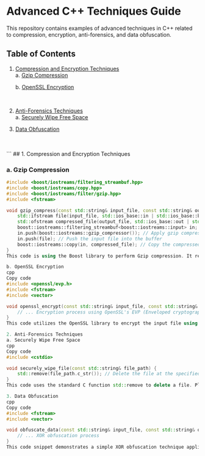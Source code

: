 # Advanced C++ Techniques Guide

This repository contains examples of advanced techniques in C++ related to compression, encryption, anti-forensics, and data obfuscation.

## Table of Contents

1. [Compression and Encryption Techniques](#compression-and-encryption-techniques)<br>
   a. [Gzip Compression](#gzip-compression)
   <p>
      
   b. [OpenSSL Encryption](#openssl-encryption)</p><br>
2. [Anti-Forensics Techniques](#anti-forensics-techniques)<br>
   a. [Securely Wipe Free Space](#securely-wipe-free-space)<br>
3. [Data Obfuscation](#data-obfuscation)
<br>
<br>
```
## 1. Compression and Encryption Techniques

### a. Gzip Compression

```cpp
#include <boost/iostreams/filtering_streambuf.hpp>
#include <boost/iostreams/copy.hpp>
#include <boost/iostreams/filter/gzip.hpp>
#include <fstream>

void gzip_compress(const std::string& input_file, const std::string& output_file) {
    std::ifstream file(input_file, std::ios_base::in | std::ios_base::binary); // Open the input file in binary mode
    std::ofstream compressed_file(output_file, std::ios_base::out | std::ios_base::binary); // Open the output file in binary mode
    boost::iostreams::filtering_streambuf<boost::iostreams::input> in; // Create a filtering buffer
    in.push(boost::iostreams::gzip_compressor()); // Apply gzip compression filter
    in.push(file); // Push the input file into the buffer
    boost::iostreams::copy(in, compressed_file); // Copy the compressed data into the output file
}
This code is using the Boost library to perform Gzip compression. It reads the content of the input file, compresses it using Gzip, and writes the compressed data to the output file.

b. OpenSSL Encryption
cpp
Copy code
#include <openssl/evp.h>
#include <fstream>
#include <vector>

void openssl_encrypt(const std::string& input_file, const std::string& output_file, const std::string& key, const std::string& iv) {
    // ... Encryption process using OpenSSL's EVP (Enveloped cryptography) interface
}
This code utilizes the OpenSSL library to encrypt the input file using AES-256-CBC. It reads the content of the input file, encrypts it with the given key and initialization vector (IV), and writes the encrypted data to the output file.

2. Anti-Forensics Techniques
a. Securely Wipe Free Space
cpp
Copy code
#include <cstdio>

void securely_wipe_file(const std::string& file_path) {
    std::remove(file_path.c_str()); // Delete the file at the specified path
}
This code uses the standard C function std::remove to delete a file. Please note that this code will only delete the file without overwriting it multiple times, so it might not meet certain secure deletion standards.

3. Data Obfuscation
cpp
Copy code
#include <fstream>
#include <vector>

void obfuscate_data(const std::string& input_file, const std::string& output_file, unsigned char key) {
    // ... XOR obfuscation process
}
This code snippet demonstrates a simple XOR obfuscation technique applied to a file. It reads the content of the input file and performs an XOR operation with a given key on each byte. The obfuscated data is then written to the output file.
